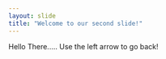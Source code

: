 ```yaml
---
layout: slide
title: "Welcome to our second slide!"
---
```

Hello There.....
Use the left arrow to go back!
